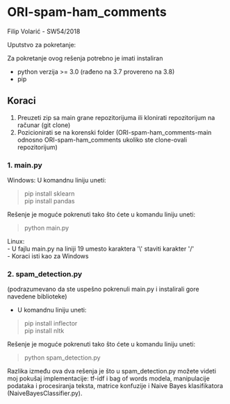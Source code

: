 # ORI-spam-ham_comments
Filip Volarić - SW54/2018

Uputstvo za pokretanje:

Za pokretanje ovog rešenja potrebno je imati instaliran
  - python verzija >= 3.0 (rađeno na 3.7 provereno na 3.8)
  - pip

## Koraci 
1. Preuzeti zip sa main grane repozitorijuma ili klonirati repozitorijum na računar (git clone)
2. Pozicionirati se na korenski folder (ORI-spam-ham_comments-main odnosno ORI-spam-ham_comments ukoliko ste clone-ovali repozitorijum)

### 1. main.py

Windows:
U komandnu liniju uneti:</br>
> pip install sklearn </br>
> pip install pandas</br>

Rešenje je moguće pokrenuti tako što ćete u komandu liniju uneti:</br>

> python main.py</br>

Linux:</br>
    - U fajlu main.py na liniji 19 umesto karaktera '\\' staviti karakter '/' </br>
    - Koraci isti kao za Windows
### 2. spam_detection.py
  (podrazumevano da ste uspešno pokrenuli main.py i instalirali gore navedene biblioteke)</br>
  
  - U komandnu liniju uneti:</br>
> pip install inflector</br>
> pip install nltk
  
Rešenje je moguće pokrenuti tako što ćete u komandu liniju uneti:

> python spam_detection.py

Razlika između ova dva rešenja je što u spam_detection.py možete videti moj pokušaj implementacije: tf-idf i bag of words modela, manipulacije podataka i procesiranja teksta, matrice konfuzije i Naive Bayes klasifikatora (NaiveBayesClassifier.py).
